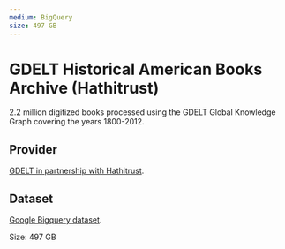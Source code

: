 ```yaml
---
medium: BigQuery
size: 497 GB
---
```

# GDELT Historical American Books Archive (Hathitrust)

2.2 million digitized books processed using the GDELT Global Knowledge Graph covering the years 1800-2012.

## Provider

[GDELT in partnership with Hathitrust][provider].

## Dataset

[Google Bigquery dataset][bigquery].

Size: 497 GB

[bigquery]: https://bigquery.cloud.google.com/dataset/gdelt-bq:hathitrustbooks
[provider]: http://blog.gdeltproject.org/3-5-million-books-1800-2015-gdelt-processes-internet-archive-and-hathitrust-book-archives-and-available-in-google-bigquery/
